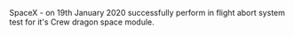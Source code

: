 
SpaceX - on 19th January 2020 successfully perform in flight abort system test for it's Crew dragon space module.

